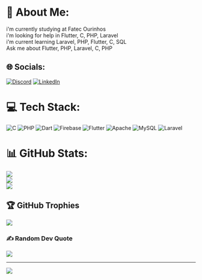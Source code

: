 # 💫 About Me:
i'm currently studying at Fatec Ourinhos<br>i'm looking for help in Flutter, C, PHP, Laravel <br>i'm current learning Laravel, PHP, Flutter, C, SQL<br>Ask me about Flutter, PHP, Laravel, C, PHP<br>


## 🌐 Socials:
[![Discord](https://img.shields.io/badge/Discord-%237289DA.svg?logo=discord&logoColor=white)](https://discord.gg/Canho#4451) [![LinkedIn](https://img.shields.io/badge/LinkedIn-%230077B5.svg?logo=linkedin&logoColor=white)](https://linkedin.com/in/caioaugustoso) 

# 💻 Tech Stack:
![C](https://img.shields.io/badge/c-%2300599C.svg?style=for-the-badge&logo=c&logoColor=white) ![PHP](https://img.shields.io/badge/php-%23777BB4.svg?style=for-the-badge&logo=php&logoColor=white) ![Dart](https://img.shields.io/badge/dart-%230175C2.svg?style=for-the-badge&logo=dart&logoColor=white) ![Firebase](https://img.shields.io/badge/firebase-%23039BE5.svg?style=for-the-badge&logo=firebase) ![Flutter](https://img.shields.io/badge/Flutter-%2302569B.svg?style=for-the-badge&logo=Flutter&logoColor=white) ![Apache](https://img.shields.io/badge/apache-%23D42029.svg?style=for-the-badge&logo=apache&logoColor=white) ![MySQL](https://img.shields.io/badge/mysql-%2300f.svg?style=for-the-badge&logo=mysql&logoColor=white) ![Laravel](https://img.shields.io/badge/laravel-%23FF2D20.svg?style=for-the-badge&logo=laravel&logoColor=white)

# 📊 GitHub Stats:
![](https://github-readme-stats.vercel.app/api?username=CaioAugustoSO&theme=dark&hide_border=false&include_all_commits=true&count_private=false)<br/>
![](https://github-readme-streak-stats.herokuapp.com/?user=CaioAugustoSO&theme=dark&hide_border=false)<br/>
![](https://github-readme-stats.vercel.app/api/top-langs/?username=CaioAugustoSO&theme=dark&hide_border=false&include_all_commits=true&count_private=false&layout=compact)

## 🏆 GitHub Trophies
![](https://github-profile-trophy.vercel.app/?username=CaioAugustoSO&theme=onedark&no-frame=false&no-bg=false&margin-w=4)

### ✍️ Random Dev Quote
![](https://quotes-github-readme.vercel.app/api?type=horizontal&theme=radical)

---
[![](https://visitcount.itsvg.in/api?id=CaioAugustoSO&icon=0&color=0)](https://visitcount.itsvg.in)

<!-- Proudly created with GPRM ( https://gprm.itsvg.in ) -->
